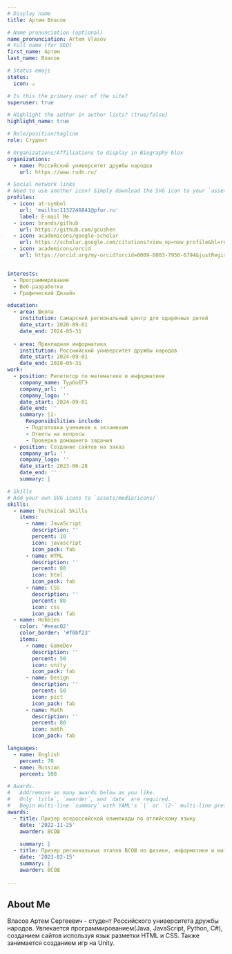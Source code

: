 ```yaml
---
# Display name
title: Артем Власов

# Name pronunciation (optional)
name_pronunciation: Artem Vlasov
# Full name (for SEO)
first_name: Артем
last_name: Власов

# Status emoji
status:
  icon: ☕️

# Is this the primary user of the site?
superuser: true

# Highlight the author in author lists? (true/false)
highlight_name: true

# Role/position/tagline
role: Студент

# Organizations/Affiliations to display in Biography blox
organizations:
  - name: Российский университет дружбы народов
    url: https://www.rudn.ru/

# Social network links
# Need to use another icon? Simply download the SVG icon to your `assets/media/icons/` folder.
profiles:
  - icon: at-symbol
    url: 'mailto:1132246841@pfur.ru'
    label: E-mail Me
  - icon: brands/github
    url: https://github.com/gcushen
  - icon: academicons/google-scholar
    url: https://scholar.google.com/citations?view_op=new_profile&hl=ru
  - icon: academicons/orcid
    url: https://orcid.org/my-orcid?orcid=0009-0003-7956-6794&justRegistered=true


interests:
  - Программирование
  - Веб-разработка
  - Графический Дизайн

education:
  - area: Школа
    institution: Самарский региональный центр для одарённых детей
    date_start: 2020-09-01
    date_end: 2024-05-31
    
  - area: Прикладная информатика
    institution: Россиийский университет дружбы народов
    date_start: 2024-09-01
    date_end: 2028-05-31
work:
  - position: Репетитор по математике и информатике
    company_name: ТурбоЕГЭ
    company_url: ''
    company_logo: ''
    date_start: 2024-09-01
    date_end: ''
    summary: |2-
      Responsibilities include:
      - Подготовка учеников к экзаменам
      - Ответы на вопросы
      - Проверка домашнего задания
  - position: Создание сайтов на заказ
    company_url: ''
    company_logo: ''
    date_start: 2023-06-28
    date_end: ''
    summary: |

# Skills
# Add your own SVG icons to `assets/media/icons/`
skills:
  - name: Technical Skills
    items:
      - name: JavaScript
        description: ''
        percent: 10
        icon: javascript
        icon_pack: fab
      - name: HTML
        description: ''
        percent: 80
        icon: html
        icon_pack: fab
      - name: CSS
        description: ''
        percent: 80
        icon: css
        icon_pack: fab
  - name: Hobbies
    color: '#eeac02'
    color_border: '#f0bf23'
    items:
      - name: GameDev
        description: ''
        percent: 50
        icon: unity
        icon_pack: fab
      - name: Design
        description: ''
        percent: 50
        icon: pict
        icon_pack: fab
      - name: Math
        description: ''
        percent: 80
        icon: math
        icon_pack: fab

languages:
  - name: English
    percent: 70
  - name: Russian
    percent: 100

# Awards.
#   Add/remove as many awards below as you like.
#   Only `title`, `awarder`, and `date` are required.
#   Begin multi-line `summary` with YAML's `|` or `|2-` multi-line prefix and indent 2 spaces below.
awards:
  - title: Призер всероссийской олимпиады по аглийскому языку
    date: '2022-11-25'
    awarder: ВСОШ
    
    summary: |
  - title: Призер региональных этапов ВСОШ по физике, информатике и математике.
    date: '2023-02-15'
    summary: |
    awarder: ВСОШ
      
---
```


## About Me

Власов Артем Сергеевич - студент Российского университета дружбы народов. Увлекается программированием(Java, JavaScript, Python, C#), созданием сайтов используя язык разметки HTML и CSS. Также занимается созданием игр на Unity.
